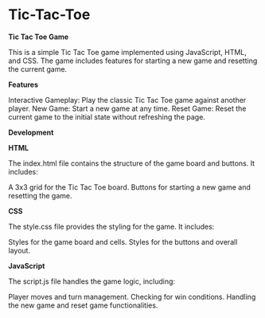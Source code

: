 # Tic-Tac-Toe

**Tic Tac Toe Game**

This is a simple Tic Tac Toe game implemented using JavaScript, HTML, and CSS. The game includes features for starting a new game and resetting the current game.


**Features**

Interactive Gameplay: Play the classic Tic Tac Toe game against another player.
New Game: Start a new game at any time.
Reset Game: Reset the current game to the initial state without refreshing the page.



**Development**

**HTML**

The index.html file contains the structure of the game board and buttons. It includes:

A 3x3 grid for the Tic Tac Toe board.
Buttons for starting a new game and resetting the game.


**CSS**

The style.css file provides the styling for the game. It includes:

Styles for the game board and cells.
Styles for the buttons and overall layout.


**JavaScript**

The script.js file handles the game logic, including:

Player moves and turn management.
Checking for win conditions.
Handling the new game and reset game functionalities.
